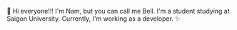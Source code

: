 👋 Hi everyone!!! I'm Nam, but you can call me Bell.
  I'm a student studying at Saigon University.
  Currently, I'm working as a developer. ✨
<!---
Bell1609/Bell1609 is a ✨ special ✨ repository because its `README.md` (this file) appears on your GitHub profile.
You can click the Preview link to take a look at your changes.
--->
